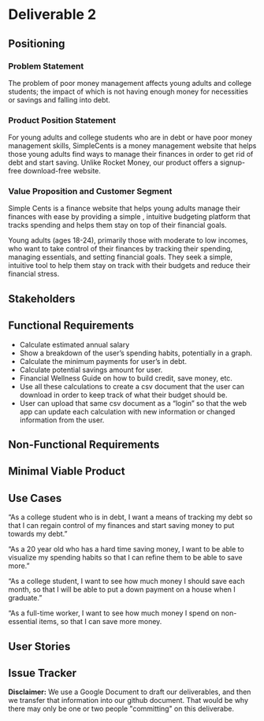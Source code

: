 # Deliverable 2

## Positioning

### Problem Statement

The problem of poor money management affects young adults and college students; the impact of which is not having enough money for necessities or savings and falling into debt.

### Product Position Statement

For young adults and college students who are in debt or have poor money management skills, SimpleCents is a money management website that helps those young adults find ways to manage their finances in order to get rid of debt and start saving. Unlike Rocket Money, our product offers a signup-free download-free website.

### Value Proposition and Customer Segment

Simple Cents is a finance website that helps young adults manage their finances with ease by providing a simple , intuitive budgeting platform that tracks spending and helps them stay on top of their financial goals.

Young adults (ages 18-24), primarily those with moderate to low incomes, who want to take control of their finances by tracking their spending, managing essentials, and setting financial goals. They seek a simple, intuitive tool to help them stay on track with their budgets and reduce their financial stress.

## Stakeholders



## Functional Requirements

* Calculate estimated annual salary
* Show a breakdown of the user’s spending habits, potentially in a graph.
* Calculate the minimum payments for user’s in debt.
* Calculate potential savings amount for user.
* Financial Wellness Guide on how to build credit, save money, etc.
* Use all these calculations to create a csv document that the user can download in order to keep track of what their budget should be.
* User can upload that same csv document as a “login” so that the web app can update each calculation with new information or changed information from the user.

## Non-Functional Requirements

## Minimal Viable Product

## Use Cases

“As a college student who is in debt, I want a means of tracking my debt so that I can regain control of my finances and start saving money to put towards my debt.”

“As a 20 year old who has a hard time saving money, I want to be able to visualize my spending habits so that I can refine them to be able to save more.”

“As a college student, I want to see how much money I should save each month, so that I will be able to put a down payment on a house when I graduate.”

“As a full-time worker, I want to see how much money I spend on non-essential items, so that I can save more money.

## User Stories

## Issue Tracker

**Disclaimer:** We use a Google Document to draft our deliverables, and then we transfer that information into our github document. That would be why there may only be one or two people "committing" on this deliverabe.
